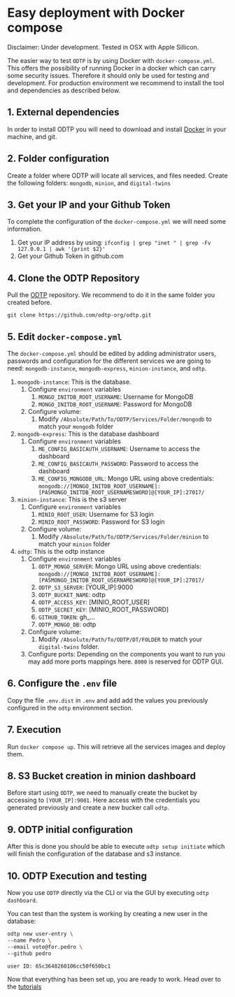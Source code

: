 # Easy deployment with Docker compose

Disclaimer: Under development. Tested in OSX with Apple Sillicon. 

The easier way to test `ODTP` is by using Docker with `docker-compose.yml`. This offers the possibility of running Docker in a docker which can carry some security issues. Therefore it should only be used for testing and development. For production environment we recommend to install the tool and dependencies as described below. 

## 1. External dependencies
In order to install ODTP you will need to download and install [Docker](https://www.docker.com/) in your machine, and git. 

## 2. Folder configuration 
Create a folder where ODTP will locate all services, and files needed. Create the following folders: `mongodb`, `minion`, and `digital-twins`

## 3. Get your IP and your Github Token
To complete the configuration of the `docker-compose.yml` we will need some information. 

1. Get your IP address by using: `ifconfig | grep "inet " | grep -Fv 127.0.0.1 | awk '{print $2}'`
2. Get your Github Token in github.com

## 4. Clone the ODTP Repository
Pull the [ODTP](https://github.com/odtp-org/odtp/tree/main) repository. We recommend to do it in the same folder you created before. 

```
git clone https://github.com/odtp-org/odtp.git
```

## 5. Edit `docker-compose.yml` 
The `docker-compose.yml` should be edited by adding administrator users, passwords and configuration for the different services we are going to need: `mongodb-instance`, `mongodb-express`, `minion-instance`, and `odtp`.

1. `mongodb-instance`: This is the database.
    1. Configure `environment` variables
        1. `MONGO_INITDB_ROOT_USERNAME`: Username for MongoDB
        2. `MONGO_INITDB_ROOT_USERNAME`: Password for MongoDB
    2. Configure volume: 
        1. Modify `/Absolute/Path/To/ODTP/Services/Folder/mongodb` to match your `mongodb` folder
2. `mongodb-express`: This is the database dashboard
    1. Configure `environment` variables
        1. `ME_CONFIG_BASICAUTH_USERNAME`: Username to access the dashboard
        2. `ME_CONFIG_BASICAUTH_PASSWORD`: Password to access the dashboard
        3. `ME_CONFIG_MONGODB_URL`: Mongo URL using above credentials: `mongodb://[MONGO_INITDB_ROOT_USERNAME]:[PASMONGO_INITDB_ROOT_USERNAMESWORD]@[YOUR_IP]:27017/`
3. `minion-instance`: This is the s3 server
    1. Configure `environment` variables
        1. `MINIO_ROOT_USER`: Username for S3 login
        2. `MINIO_ROOT_PASSWORD`: Password for S3 login
    2. Configure volume: 
        1. Modify `/Absolute/Path/To/ODTP/Services/Folder/minion` to match your `minion` folder
4. `odtp`: This is the odtp instance
    1. Configure `environment` variables
        1. `ODTP_MONGO_SERVER`: Mongo URL using above credentials: `mongodb://[MONGO_INITDB_ROOT_USERNAME]:[PASMONGO_INITDB_ROOT_USERNAMESWORD]@[YOUR_IP]:27017/`
        2. `ODTP_S3_SERVER`: [YOUR_IP]:9000
        3. `ODTP_BUCKET_NAME`: odtp
        4. `ODTP_ACCESS_KEY`: [MINIO_ROOT_USER] 
        5. `ODTP_SECRET_KEY`: [MINIO_ROOT_PASSWORD] 
        6. `GITHUB_TOKEN`: gh_...
        7. `ODTP_MONGO_DB`: odtp
    2. Configure volume: 
        1. Modify `/Absolute/Path/To/ODTP/DT/FOLDER` to match your `digital-twins` folder.
    3. Configure ports: Depending on the components you want to run you may add more ports mappings here. `8000` is reserved for ODTP GUI.

## 6. Configure the `.env` file
Copy the file `.env.dist` in `.env` and add add the values you previously configured in the `odtp` environment section. 

## 7. Execution 
Run `docker compose up`. This will retrieve all the services images and deploy them. 

## 8. S3 Bucket creation in minion dashboard
Before start using `ODTP`, we need to manually create the bucket by accessing to `[YOUR_IP]:9001`. Here access with the credentials you generated previously and create a new bucker call `odtp`. 

## 9. ODTP initial configuration
After this is done you should be able to execute `odtp setup initiate` which will finish the configuration of the database and s3 instance. 

## 10. ODTP Execution and testing
Now you use `ODTP` directly via the CLI or via the GUI by executing `odtp dashboard`. 

You can test than the system is working by creating a new user in the database: 

``` bash
odtp new user-entry \
--name Pedro \
--email vote@for.pedro \
--github pedro
```

``` bash
user ID: 65c3648260106cc50f650bc1
```

Now that everything has been set up, you are ready to work. Head over to the [tutorials](tutorials/getting-started.md) 

<script src="https://hypothes.is/embed.js" async></script>
